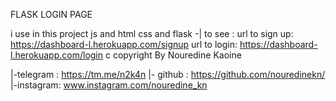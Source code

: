FLASK LOGIN PAGE  

i use  in  this project 
js  and  html  css  and flask -|
to see : 
url  to sign up: https://dashboard-l.herokuapp.com/signup
url  to login: https://dashboard-l.herokuapp.com/login
  c copyright
By Nouredine Kaoine

|-telegram : https://tm.me/n2k4n
|- github : https://github.com/nouredinekn/
|-instagram: www.instagram.com/nouredine_kn
